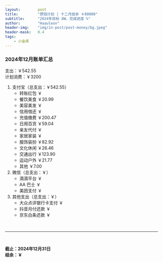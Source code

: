 ```yaml
---
layout:        post
title:         "攒钱计划 | 十二月结余 ￥80000"
subtitle:      "2024年目标 8W，完成进度 %"
author:        "Haauleon"
header-img:    "img/in-post/post-money/bg.jpeg"
header-mask:   0.4
tags:
    - 小金库
---
```


### 2024年12月账单汇总             
支出：￥542.55         
计划消费：￥3200        

1. 支付宝（总支出：￥542.55）   
    - 转账红包 ￥   
    - 餐饮美食 ￥20.99    
    - 美容美发 ￥     
    - 信用借还 ￥    
    - 充值缴费 ￥200.47     
    - 日用百货 ￥59.04      
    - 亲友代付 ￥     
    - 家居家装 ￥    
    - 服饰装扮 ￥82.92    
    - 文化休闲 ￥26.46    
    - 交通出行 ￥123.90    
    - 运动户外 ￥21.77
    - 其他 ￥7.00   
2. 微信（总支出：￥）      
    - 滴滴平台 ￥   
    - AA 巴士 ￥    
    - 美团支付 ￥       
3. 其他支出（总支出：￥）     
    - 大众点评银行卡支付 ￥    
    - 抖音月付还款 ￥    
    - 京东白条还款 ￥   

<br>

---

<br>

**截止：2024年12月31日**      
**结余：￥**        
